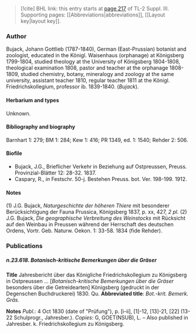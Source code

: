 > [!cite] BHL link: this entry starts at [page 217](https://www.biodiversitylibrary.org/item/103861#page/227/mode/1up) of TL-2 Suppl. III.
> Supporting pages: [[Abbreviations|abbreviations]], [[Layout key|layout key]].

### Author

Bujack, Johann Gottlieb (1787-1840), German (East-Prussian) botanist and zoologist, educated in the Königl. Waisenhaus (orphanage) at Königsberg 1799-1804, studied theology at the University of Königsberg 1804-1808, theological examination 1808, pastor and teacher at the orphanage 1808-1809, studied chemistry, botany, mineralogy and zoology at the same university, assistant teacher 1810, regular teacher 1811 at the Königl. Friedrichskollegium, professor ib. 1839-1840. (*Bujack*).

#### Herbarium and types

Unknown.

#### Bibliography and biography

Barnhart 1: 279; BM 1: 284; Kew 1: 416; PR 1349, ed. 1: 1540; Rehder 2: 506.

#### Biofile

- Bujack, J.G., Brieflicher Verkehr in Beziehung auf Ostpreussen, Preuss. Provinzial-Blätter 12: 28-32. 1837.
- Caspary, R., *in* Festschr. 50-j. Bestehen Preuss. bot. Ver. 198-199. 1912.

#### Notes

(1) J.G. Bujack, *Naturgeschichte der höheren Thiere* mit besonderer Berücksichtigung der Fauna Prussica, Königsberg 1837, p. xx, 427, *2 pl*.
(2) J.G. Bujack, *Die geographische Verbreitung des Weinstocks* mit Rücksicht auf den Weinbau in Preussen während der Herrschaft des deutschen Ordens, Vortr. Geb. Naturw. Oekon. 1: 33-58. 1834 (fide Rehder).

### Publications

##### n.23.618. Botanisch-kritische Bemerkungen über die Gräser

**Title**
Jahresbericht über das Königliche Friedrichskollegium zu Königsberg in Ostpreussen ... \[*Botanisch-kritische Bemerkungen über die Gräser* besonders über die Getreidearten\] Königsberg (gedruckt in der Degenschen Buchdruckerei) 1830. Qu.
**Abbreviated title**: *Bot.-krit. Bemerk. Gräs.*

**Notes**
*Publ*.: 4 Oct 1830 (date of "Prüfung"), p. \[i-ii\], \[1\]-12, \[13\]-21, \[22\] (13-22 Schulprogr., Jahresber.). *Copies*: G, GOET(NSUB), L. – Also published in Jahresber. k. Friedrichskollegium zu Königsberg.

